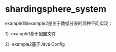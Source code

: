 # shardingsphere_system
example1和example2是关于数据分表的两种不同实现：

1）example1基于配置文件

2）example2基于Java Config

